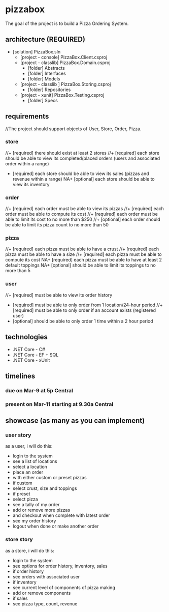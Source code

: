 <!-- pizzabox::requirements -->

# pizzabox

The goal of the project is to build a Pizza Ordering System.

## architecture (REQUIRED)

+ [solution] PizzaBox.sln
  + [project - console] PizzaBox.Client.csproj
  + [project - classlib] PizzaBox.Domain.csproj
    + [folder] Abstracts
    + [folder] Interfaces
    + [folder] Models
  + [project - classlib ] PizzaBox.Storing.csproj
    + [folder] Repositories
  + [project - xunit] PizzaBox.Testing.csproj
    + [folder] Specs

## requirements

//The project should support objects of User, Store, Order, Pizza.

### store

//+ [required] there should exist at least 2 stores
//+ [required] each store should be able to view its completed/placed orders (users and associated order within a range)
+ [required] each store should be able to view its sales (pizzas and revenue within a range)
NA+ [optional] each store should be able to view its inventory

### order

//+ [required] each order must be able to view its pizzas
//+ [required] each order must be able to compute its cost
//+ [required] each order must be able to limit its cost to no more than $250
//+ [optional] each order should be able to limit its pizza count to no more than 50

### pizza

//+ [required] each pizza must be able to have a crust
//+ [required] each pizza must be able to have a size
//+ [required] each pizza must be able to compute its cost
NA+ [required] each pizza must be able to have at least 2 default toppings
NA+ [optional] should be able to limit its toppings to no more than 5

### user

//+ [required] must be able to view its order history
+ [required] must be able to only order from 1 location/24-hour period
//+ [required] must be able to only order if an account exists (registered user)
+ [optional] should be able to only order 1 time within a 2 hour period

## technologies

+ .NET Core - C#
+ .NET Core - EF + SQL
+ .NET Core - xUnit

## timelines

### due on Mar-9 at 5p Central
### present on Mar-11 starting at 9.30a Central

## showcase (as many as you can implement)

### user story
as a user, i will do this:
- login to the system
- see a list of locations
- select a location
- place an order
- with either custom or preset pizzas
- if custom
- select crust, size and toppings
- if preset
- select pizza
- see a tally of my order
- add or remove more pizzas
- and checkout when complete with latest order
- see my order history
- logout when done or make another order

### store story
as a store, i will do this:
- login to the system
- see options for order history, inventory, sales
- if order history
- see orders with associated user
- if inventory
- see current level of components of pizza making
- add or remove components
- if sales
- see pizza type, count, revenue

<!-- not in scope -->
<!-- + [required] as a user i should be able to login (simple)
+ [required] as a user i should be able to view a list of locations
+ [required] as a user i should be able to select a location
+ [required] as a user i should be able to make an order
+ [required] as a user i should be able to choose preset pizza(s)
+ [required] as a user i should be able to select a crust
+ [required] as a user i should be able to select a size
+ [required] as a user i should be able to view my order history
+ [required] as a user i should be able to signout
+ [required] as a store i should be able to view my order history
+ [optional] as a user i should be able to register
+ [optional] as a user i should be able to choose custom pizza(s)
+ [optional] as a user i should be able to select a set of toppings
+ [optional] as a user i should be able to preview my order
+ [optional] as a user i should be able to confirm my order
+ [optional] as a store i should be able to view my sales by day and by month history -->
